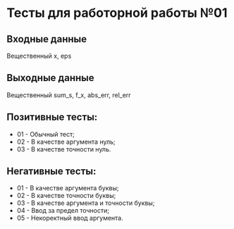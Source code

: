 # Тесты для работорной работы №01

## Входные данные
Вещественный x, eps

## Выходные данные
Вещественный sum_s, f_x, abs_err, rel_err

## Позитивные тесты:
- 01 - Обычный тест;
- 02 - В качестве аргумента нуль;
- 03 - В качестве точности нуль.

## Негативные тесты:
- 01 - В качестве аргумента буквы; 
- 02 - В качестве точности буквы;
- 03 - В качестве аргумента и точности буквы; 
- 04 - Ввод за предел точности;
- 05 - Некоректный ввод аргумента.  